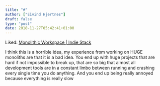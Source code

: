 ```yaml
---
title: "#"
author: ["Eivind Hjertnes"]
draft: false
type: "post"
date: 2018-11-27T05:42:41+01:00
---
```


Liked:
[Monolithic
Workspace | Indie Stack](https://indiestack.com/2018/11/monolithic-workspace/)

I think this is a horrible idea, my experience from working on HUGE
monoliths are that it is a bad idea. You end up with huge projects that
are hard if not impossible to break up, that are so big that almost all
development tools are in a constant limbo between running and crashing
every single time you do anything. And you end up being really annoyed
because everything is really slow
